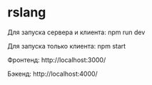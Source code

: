 # rslang

Для запуска сервера и клиента: npm run dev

Для запуска только клиента: npm start

Фронтенд: http://localhost:3000/

Бэкенд: http://localhost:4000/

